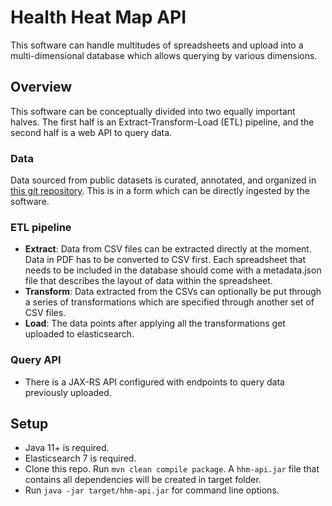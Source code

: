 # Health Heat Map API
This software can handle multitudes of spreadsheets and upload into a multi-dimensional database which allows querying by various dimensions.

## Overview

This software can be conceptually divided into two equally important halves. The first half is an Extract-Transform-Load (ETL) pipeline, and the second half is a web API to query data.

### Data

Data sourced from public datasets is curated, annotated, and organized in [this git repository](https://gitlab.com/asdofindia/healthheatmap-data). This is in a form which can be directly ingested by the software.

### ETL pipeline

* **Extract**: Data from CSV files can be extracted directly at the moment. Data in PDF has to be converted to CSV first. Each spreadsheet that needs to be included in the database should come with a metadata.json file that describes the layout of data within the spreadsheet.
* **Transform**: Data extracted from the CSVs can optionally be put through a series of transformations which are specified through another set of CSV files.
* **Load**: The data points after applying all the transformations get uploaded to elasticsearch.

### Query API

* There is a JAX-RS API configured with endpoints to query data previously uploaded.


## Setup

* Java 11+ is required.
* Elasticsearch 7 is required.
* Clone this repo. Run `mvn clean compile package`. A `hhm-api.jar` file that contains all dependencies will be created in target folder.
* Run `java -jar target/hhm-api.jar` for command line options.